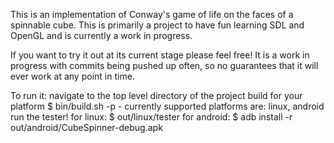 This is an implementation of Conway's game of life on the faces of a spinnable
cube. This is primarily a project to have fun learning SDL and OpenGL and is
currently a work in progress.

If you want to try it out at its current stage please feel free! It is a work
in progress with commits being pushed up often, so no guarantees that it will
ever work at any point in time.

To run it:
navigate to the top level directory of the project
build for your platform
  $ bin/build.sh -p <platform>
    - currently supported platforms are: linux, android
run the tester!
  for linux:
    $ out/linux/tester
  for android:
    $ adb install -r out/android/CubeSpinner-debug.apk
